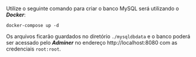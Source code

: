 Utilize o seguinte comando para criar o banco MySQL será utilizando o ***Docker***:

```docker-compose up -d```

Os arquivos ficarão guardados no diretório ```./mysqldbdata``` e o banco poderá ser acessado pelo ***Adminer*** no endereço http://localhost:8080 com as credenciais ```root:root```.